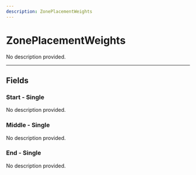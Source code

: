 ```yaml
---
description: ZonePlacementWeights
---
```


# ZonePlacementWeights

No description provided.

***

## Fields

### Start - Single

No description provided.

### Middle - Single

No description provided.

### End - Single

No description provided.
